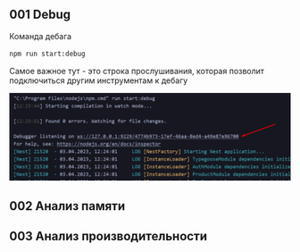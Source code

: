 
## 001 Debug

Команда дебага

```bash
npm run start:debug
```

Самое важное тут - это строка прослушивания, которая позволит подключиться другим инструментам к дебагу

![](_png/Pasted%20image%2020230403122409.png)

## 002 Анализ памяти





## 003 Анализ производительности







